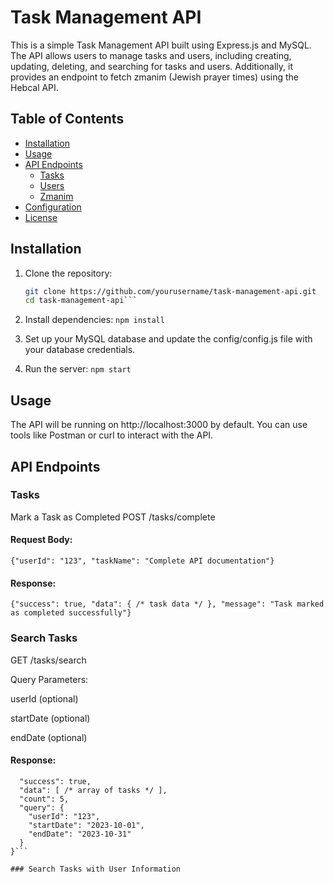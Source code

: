 # Task Management API

This is a simple Task Management API built using Express.js and MySQL. The API allows users to manage tasks and users, including creating, updating, deleting, and searching for tasks and users. Additionally, it provides an endpoint to fetch zmanim (Jewish prayer times) using the Hebcal API.

## Table of Contents

- [Installation](#installation)
- [Usage](#usage)
- [API Endpoints](#api-endpoints)
  - [Tasks](#tasks)
  - [Users](#users)
  - [Zmanim](#zmanim)
- [Configuration](#configuration)
- [License](#license)

## Installation

1. Clone the repository:
   ```bash
   git clone https://github.com/yourusername/task-management-api.git
   cd task-management-api```
2. Install dependencies:
      ```npm install```
3. Set up your MySQL database and update the config/config.js file with your database credentials.

4. Run the server:
   ```npm start```
   
## Usage
The API will be running on http://localhost:3000 by default. You can use tools like Postman or curl to interact with the API.

## API Endpoints
### Tasks
Mark a Task as Completed
POST /tasks/complete

#### Request Body:
   ```{"userId": "123", "taskName": "Complete API documentation"}```
#### Response:
```{"success": true, "data": { /* task data */ }, "message": "Task marked as completed successfully"}```

### Search Tasks
GET /tasks/search

Query Parameters:

userId (optional)

startDate (optional)

endDate (optional)

#### Response:
```{
  "success": true,
  "data": [ /* array of tasks */ ],
  "count": 5,
  "query": {
    "userId": "123",
    "startDate": "2023-10-01",
    "endDate": "2023-10-31"
  }
}```

### Search Tasks with User Information







